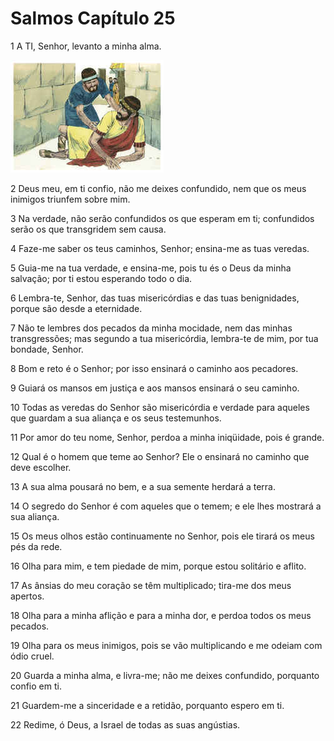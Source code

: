 # Salmos Capítulo 25

1	A TI, Senhor, levanto a minha alma.

![](.img/19_Ps_25_01_RG.jpg)

2	Deus meu, em ti confio, não me deixes confundido, nem que os meus inimigos triunfem sobre mim.

3	Na verdade, não serão confundidos os que esperam em ti; confundidos serão os que transgridem sem causa.

4	Faze-me saber os teus caminhos, Senhor; ensina-me as tuas veredas.

5	Guia-me na tua verdade, e ensina-me, pois tu és o Deus da minha salvação; por ti estou esperando todo o dia.

6	Lembra-te, Senhor, das tuas misericórdias e das tuas benignidades, porque são desde a eternidade.

7	Não te lembres dos pecados da minha mocidade, nem das minhas transgressões; mas segundo a tua misericórdia, lembra-te de mim, por tua bondade, Senhor.

8	Bom e reto é o Senhor; por isso ensinará o caminho aos pecadores.

9	Guiará os mansos em justiça e aos mansos ensinará o seu caminho.

10	Todas as veredas do Senhor são misericórdia e verdade para aqueles que guardam a sua aliança e os seus testemunhos.

11	Por amor do teu nome, Senhor, perdoa a minha iniqüidade, pois é grande.

12	Qual é o homem que teme ao Senhor? Ele o ensinará no caminho que deve escolher.

13	A sua alma pousará no bem, e a sua semente herdará a terra.

14	O segredo do Senhor é com aqueles que o temem; e ele lhes mostrará a sua aliança.

15	Os meus olhos estão continuamente no Senhor, pois ele tirará os meus pés da rede.

16	Olha para mim, e tem piedade de mim, porque estou solitário e aflito.

17	As ânsias do meu coração se têm multiplicado; tira-me dos meus apertos.

18	Olha para a minha aflição e para a minha dor, e perdoa todos os meus pecados.

19	Olha para os meus inimigos, pois se vão multiplicando e me odeiam com ódio cruel.

20	Guarda a minha alma, e livra-me; não me deixes confundido, porquanto confio em ti.

21	Guardem-me a sinceridade e a retidão, porquanto espero em ti.

22	Redime, ó Deus, a Israel de todas as suas angústias.

